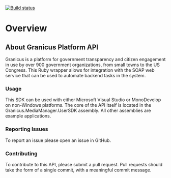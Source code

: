 [![Build status](http://ci.appveyor.com/api/projects/status/fd0tihdu2i859oay)](http://ci.appveyor.com/project/Granicus/platform-api-net)

Overview
===========

About Granicus Platform API
-------------

Granicus is a platform for government transparency and citizen engagement in use by over 900 government organizations, from small towns to the US Congress. This Ruby wrapper allows for integration with the SOAP web service that can be used to automate backend tasks in the system.

### Usage
  
This SDK can be used with either Microsoft Visual Studio or MonoDevelop on non-Windows platforms. The core of the API itself is located in the Granicus.MediaManager.UserSDK assembly. All other assemblies are example applications.

### Reporting Issues

To report an issue please open an issue in GitHub.

### Contributing

To contribute to this API, please submit a pull request. Pull requests should take the form of a single commit, with a meaningful commit message.
